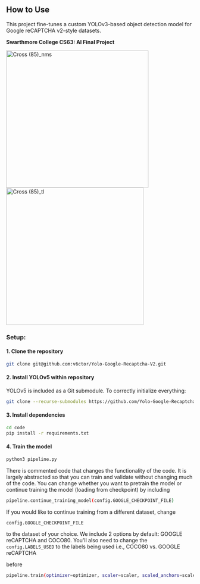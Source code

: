 ## How to Use

This project fine-tunes a custom YOLOv3-based object detection model for Google reCAPTCHA v2-style datasets.

**Swarthmore College CS63: AI Final Project**

<img width="382" height="369" alt="Cross (85)_nms" src="https://github.com/user-attachments/assets/c852ba2e-0e45-48b1-b493-20f6298601a8" />

<img width="369" height="369" alt="Cross (85)_tl" src="https://github.com/user-attachments/assets/d6c3abe4-c681-477f-86e6-bd54daec0295" />

### Setup:

#### 1. Clone the repository

```bash
git clone git@github.com:v6ctor/Yolo-Google-Recaptcha-V2.git
```

#### 2. Install YOLOv5 within repository

YOLOv5 is included as a Git submodule. To correctly initialize everything:

```bash
git clone --recurse-submodules https://github.com/Yolo-Google-Recaptcha-V2/yolov5s.git
```

#### 3. Install dependencies

```bash
cd code
pip install -r requirements.txt
```

#### 4. Train the model

```bash
python3 pipeline.py
```

There is commented code that changes the functionality of the code. It is largely abstracted so that you can train and validate without changing much of the code.
You can change whether you want to pretrain the model or continue training the model (loading from checkpoint) by including
```bash
pipeline.continue_training_model(config.GOOGLE_CHECKPOINT_FILE)
```
If you would like to continue training from a different dataset, change
```
config.GOOGLE_CHECKPOINT_FILE
```
to the dataset of your choice. We include 2 options by default: GOOGLE reCAPTCHA and COCO80.
You'll also need to change the ```config.LABELS_USED``` to the labels being used i.e., COCO80 vs. GOOGLE reCAPTCHA

before
```bash
pipeline.train(optimizer=optimizer, scaler=scaler, scaled_anchors=scaled_anchors)
```
